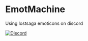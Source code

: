 # EmotMachine
Using lostsaga emoticons on discord


[![Discord](https://discordapp.com/api/guilds/351137237297266688/widget.png?style=shield)](https://discord.gg/nQ3J8n2)
